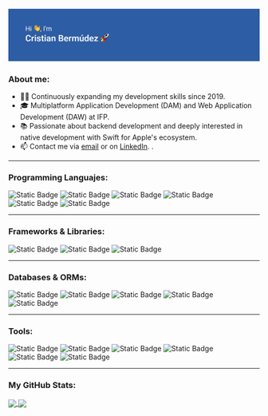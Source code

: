 ![header image](header.png)
### About me:  
- 👨‍💻 Continuously expanding my development skills since 2019.
- 🎓 Multiplatform Application Development (DAM) and Web Application Development (DAW) at IFP.
- 📚 Passionate about backend development and deeply interested in native development with Swift for Apple's ecosystem.
- 📫 Contact me via [email](mailto:cristianbm2095@gmail.com) or on [LinkedIn](https://www.linkedin.com/in/cristian-bermúdez-martínez-b623a4129).
.

---
### Programming Languajes:
![Static Badge](https://img.shields.io/badge/-JavaScript-F7DF1E?logo=javascript&logoColor=white)
![Static Badge](https://img.shields.io/badge/-TypeScript-3178C6?logo=typescript&logoColor=white)
![Static Badge](https://img.shields.io/badge/-Python-3776AB?logo=python&logoColor=white)
![Static Badge](https://img.shields.io/badge/-PHP-777BB4?logo=php&logoColor=white)
![Static Badge](https://img.shields.io/badge/-HTML-E34F26?logo=html5&logoColor=white)
![Static Badge](https://img.shields.io/badge/-CSS-1572B6?logo=css3&logoColor=white)

---
### Frameworks & Libraries:
![Static Badge](https://img.shields.io/badge/-Node.js-339933?logo=node.js&logoColor=white)
![Static Badge](https://img.shields.io/badge/-Express.js-000000?logo=express&logoColor=white)
![Static Badge](https://img.shields.io/badge/-React.js-61DAFB?logo=react&logoColor=white)

---
### Databases & ORMs:
![Static Badge](https://img.shields.io/badge/-MySQL-4479A1?logo=mysql&logoColor=white)
![Static Badge](https://img.shields.io/badge/-MongoDB-47A248?logo=mongodb&logoColor=white)
![Static Badge](https://img.shields.io/badge/-PostgreSQL-4169E1?logo=postgresql&logoColor=white)
![Static Badge](https://img.shields.io/badge/-SQLite-003B57?logo=sqlite&logoColor=white)
![Static Badge](https://img.shields.io/badge/-Prisma-2D3748?logo=prisma&logoColor=white)

---
### Tools:
![Static Badge](https://img.shields.io/badge/-Git-F05032?logo=git&logoColor=white)
![Static Badge](https://img.shields.io/badge/-GitHub-181717?logo=github&logoColor=white)
![Static Badge](https://img.shields.io/badge/-Docker-2496ED?logo=docker&logoColor=white)
![Static Badge](https://img.shields.io/badge/-NPM-CB3837?logo=npm&logoColor=white)
![Static Badge](https://img.shields.io/badge/-HomeBrew-FBB040?logo=homebrew&logoColor=white)
![Static Badge](https://img.shields.io/badge/-Jest-C21325?logo=jest&logoColor=white)

---
### My GitHub Stats:
<a href="https://github.com/anuraghazra/github-readme-stats">
  <img height=185px align="center" src="https://github-readme-stats.vercel.app/api?username=cristianbm20&hide_title=true&include_all_commits=true&show_icons=true&theme=github_dark&border_color=808080" />
</a>
<a href="https://github.com/anuraghazra/convoychat">
  <img align="center" src="https://github-readme-stats.vercel.app/api/top-langs?username=cristianbm20&hide_title=true&layout=donut&card_width=320&theme=github_dark&border_color=808080" />
</a>
